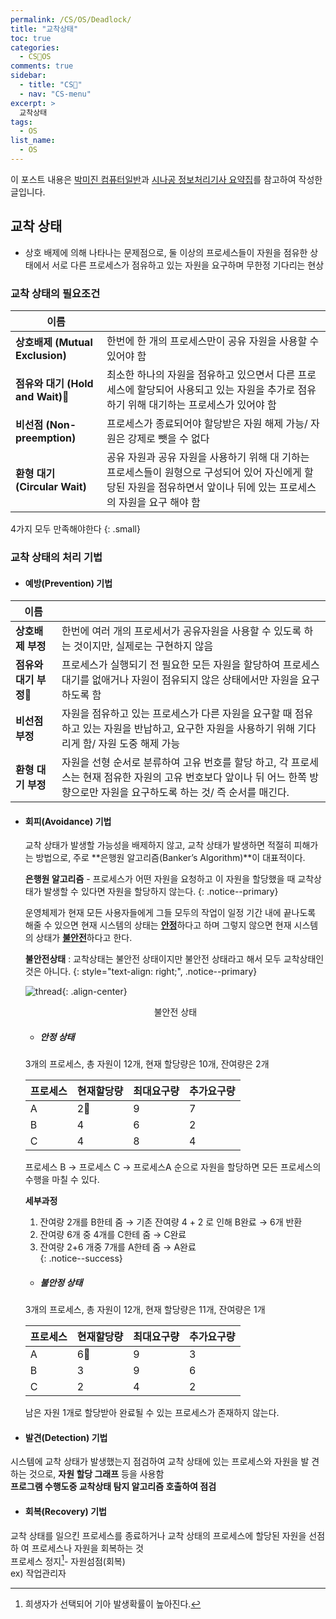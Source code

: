 ```yaml
---
permalink: /CS/OS/Deadlock/
title: "교착상태"
toc: true
categories:
  - CS🐰OS
comments: true
sidebar:
  - title: "CS🐰"
  - nav: "CS-menu"
excerpt: >
  교착상태
tags:
  - OS
list_name:
  - OS
---
```

이 포스트 내용은 [박미진 컴퓨터일반](http://www.kyobobook.co.kr/product/detailViewKor.laf?mallGb=KOR&ejkGb=KOR&barcode=9791197154324)과 [시나공 정보처리기사 요약집](#)를 참고하여 작성한 글입니다.
## 교착 상태
- 상호 배제에 의해 나타나는 문제점으로, 둘 이상의 프로세스들이 자원을 점유한 상태에서 서로 다른 프로세스가 점유하고 있는 자원을 요구하며 무한정 기다리는 현상

### 교착 상태의 필요조건


| 이름             |                                                                               |
| ----------------| ----------------------------------------------------------------------------- |
| **상호배제 (Mutual Exclusion)** | 한번에 한 개의 프로세스만이 공유 자원을 사용할 수 있어야 함|
| **점유와 대기 (Hold and Wait)** | 최소한 하나의 자원을 점유하고 있으면서 다른 프로세스에 할당되어 사용되고 있는 자원을 추가로 점유하기 위해 대기하는 프로세스가 있어야 함|
| **비선점 (Non-preemption)**    | 프로세스가 종료되어야 할당받은 자원 해제 가능/ 자원은 강제로 뺏을 수 없다                     |
| **환형 대기 (Circular Wait)**   | 공유 자원과 공유 자원을 사용하기 위해 대 기하는 프로세스들이 원형으로 구성되어 있어 자신에게 할당된 자원을 점유하면서 앞이나 뒤에 있는 프로세스의 자원을 요구 해야 함                           |


4가지 모두 만족해야한다
{: .small}

### 교착 상태의 처리 기법

- #### 예방(Prevention) 기법

| 이름             |                                                                               |
| ----------------| ----------------------------------------------------------------------------- |
| **상호배제 부정** | 한번에 여러 개의 프로세서가 공유자원을 사용할 수 있도록 하는 것이지만, 실제로는 구현하지 않음|
| **점유와 대기 부정** | 프로세스가 실행되기 전 필요한 모든 자원을 할당하여 프로세스 대기를 없애거나 자원이 점유되지 않은 상태에서만 자원을 요구하도록 함|
| **비선점 부정**    | 자원을 점유하고 있는 프로세스가 다른 자원을 요구할 때 점유하고 있는 자원을 반납하고, 요구한 자원을 사용하기 위해 기다리게 함/ 자원 도중 해제 가능                     |
| **환형 대기 부정**   | 자원을 선형 순서로 분류하여 고유 번호를 할당 하고, 각 프로세스는 현재 점유한 자원의 고유 번호보다 앞이나 뒤 어느 한쪽 방향으로만 자원을 요구하도록 하는 것/ 즉 순서를 매긴다.                          |


- #### 회피(Avoidance) 기법

  교착 상태가 발생할 가능성을 배제하지 않고, 교착 상태가 발생하면 적절히 피해가는 방법으로, 주로 **은행원 알고리즘(Banker’s Algorithm)**이 대표적이다.  
  
  **은행원 알고리즘** - 프로세스가 어떤 자원을 요청하고 이 자원을 할당했을 때 교착상태가 발생할 수 있다면 자원을 할당하지 않는다.
  {: .notice--primary}


  운영체제가 현재 모든 사용자들에게 그들 모두의 작업이 일정 기간 내에 끝나도록 해줄 수 있으면 현재 시스템의 상태는 <ins>**안정**</ins>하다고 하며 그렇지 않으면 현재 시스템의 상태가 <ins>**불안전**</ins>하다고 한다.  

  **불안전상태** : 교착상태는 불안전 상태이지만 불안전 상태라고 해서 모두 교착상태인 것은 아니다.
  {: style="text-align: right;", .notice--primary}

  ![thread]({{site.baseurl}}/assets/images/CS/nosafe.jpeg){: .align-center}
  <figcaption align="center">불안전 상태</figcaption>

  - ##### 안정 상태
  3개의 프로세스, 총 자원이 12개, 현재 할당량은 10개, 잔여량은 2개

    | 프로세스 | 현재할당량 | 최대요구량 | 추가요구량 |
    | -------- | ------| ---------|---------|
    | A | 2 | 9 | 7 |
    | B | 4 | 6 | 2 |
    | C | 4 | 8 | 4 |
    
    프로세스 B → 프로세스 C → 프로세스A 순으로 자원을 할당하면 모든 프로세스의 수행을 마칠 수 있다.  

    **세부과정**  
    1) 잔여량 2개를 B한테 줌 → 기존 잔여량 4 + 2 로 인해 B완료 → 6개 반환  
    2) 잔여량 6개 중 4개를 C한테 줌 → C완료  
    3) 잔여량 2+6 개중 7개를 A한테 줌 → A완료  
    {: .notice--success}

  
  
  - ##### 불안정 상태
  3개의 프로세스, 총 자원이 12개, 현재 할당량은 11개, 잔여량은 1개
  
    | 프로세스 | 현재할당량 | 최대요구량 | 추가요구량 |
    | -------- | ------| ---------|---------|
    | A | 6 | 9 | 3 |
    | B | 3 | 9 | 6 |
    | C | 2 | 4 | 2 |

    남은 자원 1개로 할당받아 완료될 수 있는 프로세스가 존재하지 않는다.

- #### 발견(Detection) 기법
시스템에 교착 상태가 발생했는지 점검하여 교착 상태에 있는 프로세스와 자원을 발 견하는 것으로, **자원 할당 그래프** 등을 사용함  
**프로그램 수행도중 교착상태 탐지 알고리즘 호출하여 점검**

- #### 회복(Recovery) 기법
교착 상태를 일으킨 프로세스를 종료하거나 교착 상태의 프로세스에 할당된 자원을 선점하 여 프로세스나 자원을 회복하는 것  
프로세스 정지[^1]- 자원섬점(회복)  
ex) 작업관리자
[^1]: 희생자가 선택되어 기아 발생확률이 높아진다.